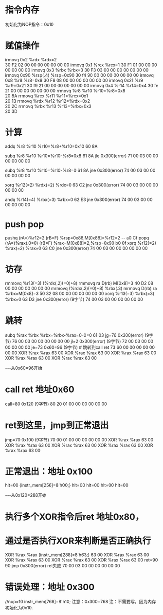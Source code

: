 # 指令内存
初始化为NOP指令：0x10
# 赋值操作
irmovq 0x2 %rdx               %rdx=2   
30 F2 02 00 00 00 00 00 00 00
irmovq 0x1 %rcx               %rcx=1
30 F1 01 00 00 00 00 00 00 00
irmovq 0x3 %rbx               %rbx=3
30 F3 03 00 00 00 00 00 00 00
irmovq 0x90 %rsp(.4)          %rsp=0x90
30 f4 90 00 00 00 00 00 00 00
irmovq 0x8 %r8                %r8=0x8
30 F8 08 00 00 00 00 00 00 00
irmovq 0x21 %r9               %r9=0x21
30 f9 21 00 00 00 00 00 00 00
irmovq 0x4 %r14               %r14=0x4
30 fe 21 00 00 00 00 00 00 00
rrmovq %r8 %r10               %r10=%r8=0x8     
20 8A
rrmovq %rcx %r11              %r11=%rcx=0x1      
20 1B
rrmovq %rdx %r12              %r12=%rdx=0x2      
20 2C
rrmovq %rbx %r13              %r13=%rbx=0x3      
20 3D


# 计算
addq %r8 %r10                 %r10=%r8+%r10=0x10
60 8A

subq  %r8 %r10                %r10=%r10-%r8=0x8
61 8A
jle  0x300(error)
71 00 03 00 00 00 00 00 00

subq  %r8 %r10                %r10=%r10-%r8=0
61 8A
jne  0x300(error)
74 00 03 00 00 00 00 00 00

xorq %r12(=2) %rdx(=2)        %rdx=0
63 C2
jne  0x300(error)
74 00 03 00 00 00 00 00 00

andq %r14(=4) %rbx(=3)        %rbx=0
62 E3
jne  0x300(error)
74 00 03 00 00 00 00 00 00

# push pop
pushq (rA=)%r12=2  (rB=F)     %rsp=0x88,M[0x88]=%r12=2 --
a0 Cf
popq (rA=)%rax(.0=0) (rB=F)     %rax=M[0x88]=2,%rsp=0x90
b0 0f
xorq %r12(=2) %rax(=2)        %rax=0
63 C0
jne  0x300(error)
74 00 03 00 00 00 00 00 00

# 访存
rmmovq %r13(=3) (%rdx(.2)(=0)+8)   rmmovq ra D(rb) M[0x8]=3
40 D2 08 00 00 00 00 00 00 00
mrmovq (%rdx(.2)(=0)+8) %rbx(.3)     mrmovq D(rb) ra  %rbx=M[0x8]=3
50 32 08 00 00 00 00 00 00 00
xorq %r13(=3) %rbx(=3)        %rbx=0
63 D3
jne  0x300(error)             (9字节)
74 00 03 00 00 00 00 00 00


# 跳转
subq %rax %rbx  %rbx=%rbx-%rax=0-0=0
61 03
jg=76 0x300(error)            (9字节)
76 00 03 00 00 00 00 00 00
jl=2 0x300(error)            (9字节)
72 00 03 00 00 00 00 00 00
je=73 0x60=96                (9字节) # 跳转到call ret
73 60 00 00 00 00 00 00 00
XOR %rax %rax
63 00
XOR %rax %rax
63 00
XOR %rax %rax
63 00
XOR %rax %rax
63 00
XOR %rax %rax
63 00

---从0x60=96开始
# call ret 地址0x60
call=80 0x120                 (9字节)
80 20 01 00 00 00 00 00 00


# ret到这里，jmp到正常退出
jmp=70 0x100                  (9字节)
70 00 01 00 00 00 00 00 00
XOR %rax %rax
63 00
XOR %rax %rax
63 00
XOR %rax %rax
63 00
XOR %rax %rax
63 00
XOR %rax %rax
63 00




# 正常退出：地址 0x100
hlt=00  {instr_mem[256]=8'h00;}
hlt=00
hlt=00
hlt=00
hlt=00


---从0x120=288开始
# 执行多个XOR指令后ret 地址0x80，
# 通过是否执行XOR来判断是否正确执行
XOR %rax %rax   {instr_mem[288]=8'h63;}
63 00
XOR %rax %rax
63 00
XOR %rax %rax
63 00
XOR %rax %rax
63 00
XOR %rax %rax
63 00
ret=90  
90
jmp 0x300(error)              ret失败
70 00 03 00 00 00 00 00 00


# 错误处理：地址 0x300
//nop=10
instr_mem[768]=8'h10;  注意：0x300=768
注：不需要写，因为内存初始化为0x10.